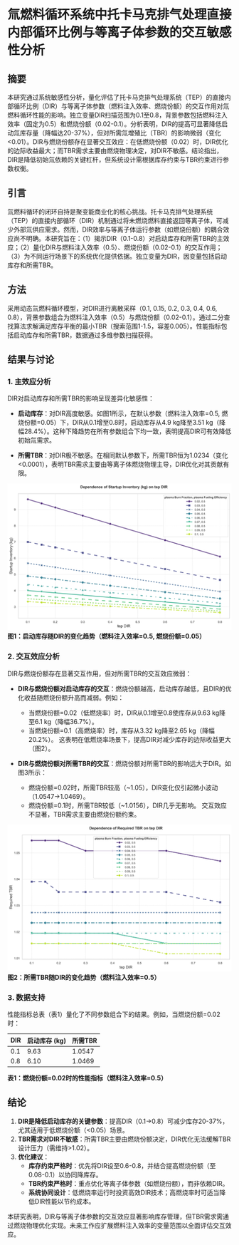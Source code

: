 # 氚燃料循环系统中托卡马克排气处理直接内部循环比例与等离子体参数的交互敏感性分析

## 摘要

本研究通过系统敏感性分析，量化评估了托卡马克排气处理系统（TEP）的直接内部循环比例（DIR）与等离子体参数（燃料注入效率、燃烧份额）的交互作用对氚燃料循环性能的影响。独立变量DIR扫描范围为0.1至0.8，背景参数包括燃料注入效率（固定为0.5）和燃烧份额（0.02-0.1）。分析表明，DIR的提高可显著降低启动氚库存量（降幅达20-37%），但对所需氚增殖比（TBR）的影响微弱（变化<0.01）。DIR与燃烧份额存在显著交互效应：在低燃烧份额（0.02）时，DIR优化的边际收益最大；而TBR需求主要由燃烧物理决定，对DIR不敏感。结论指出，DIR是降低初始氚依赖的关键杠杆，但系统设计需根据库存约束与TBR约束进行参数权衡。

## 引言

氚燃料循环的闭环自持是聚变能商业化的核心挑战。托卡马克排气处理系统（TEP）的直接内部循环（DIR）机制通过将未燃烧燃料直接返回等离子体，可减少外部氚供应需求。然而，DIR效率与等离子体运行参数（如燃烧份额）的耦合效应尚不明确。本研究旨在：（1）揭示DIR（0.1-0.8）对启动库存和所需TBR的主效应；（2）量化DIR与燃料注入效率（0.5）、燃烧份额（0.02-0.1）的交互作用；（3）为不同运行场景下的系统优化提供依据。独立变量为DIR，因变量包括启动库存和所需TBR。

## 方法

采用动态氚燃料循环模型，对DIR进行离散采样（0.1, 0.15, 0.2, 0.3, 0.4, 0.6, 0.8），背景参数组合为燃料注入效率（0.5）与燃烧份额（0.02-0.1）。通过二分查找算法求解满足库存平衡的最小TBR（搜索范围1-1.5，容差0.005）。性能指标包括启动库存和所需TBR，数据通过多维参数扫描获得。

## 结果与讨论

### 1. 主效应分析
DIR对启动库存和所需TBR的影响呈现差异化敏感性：

- **启动库存**：对DIR高度敏感。如图1所示，在默认参数（燃料注入效率=0.5, 燃烧份额=0.05）下，DIR从0.1增至0.8时，启动库存从4.9 kg降至3.51 kg（降幅28.4%）。这种下降趋势在所有参数组合下均一致，表明提高DIR可有效降低初始氚需求。
  
- **所需TBR**：对DIR极不敏感。在相同默认参数下，所需TBR恒为1.0234（变化<0.0001），表明TBR需求主要由等离子体燃烧物理主导，DIR优化对其贡献有限。

![Startup Inventory vs tep DIR](line_Startup_Inventory_vs_tep.DIR.svg)
**图1：启动库存随DIR的变化趋势（燃料注入效率=0.5, 燃烧份额=0.05）**

### 2. 交互效应分析
DIR与燃烧份额存在显著交互作用，但对所需TBR的交互效应微弱：

- **DIR与燃烧份额对启动库存的交互**：燃烧份额越高，启动库存越低，且DIR的优化收益随燃烧份额升高而减弱。例如：
  - 当燃烧份额=0.02（低燃烧率）时，DIR从0.1增至0.8使库存从9.63 kg降至6.1 kg（降幅36.7%）。
  - 当燃烧份额=0.1（高燃烧率）时，库存从3.32 kg降至2.65 kg（降幅20.2%）。
  这表明在低燃烧率场景下，提高DIR对减少库存的边际收益更大（图2）。

- **DIR与燃烧份额对所需TBR的交互**：燃烧份额对所需TBR的影响远大于DIR。如图3所示：
  - 燃烧份额=0.02时，所需TBR较高（~1.05），DIR变化仅引起微小波动（1.0547→1.0469）。
  - 燃烧份额=0.1时，所需TBR较低（~1.0156），DIR几乎无影响。
  交互效应不显著，TBR需求主要由燃烧份额约束。

![Required TBR vs tep DIR](line_Required_TBR_vs_tep.DIR.svg)
**图2：所需TBR随DIR的变化趋势（燃料注入效率=0.5）**

### 3. 数据支持
性能指标总表（表1）量化了不同参数组合下的结果。例如，当燃烧份额=0.02时：

| DIR   | 启动库存 (kg) | 所需TBR |
|-------|---------------|---------|
| 0.1   | 9.63          | 1.0547  |
| 0.8   | 6.10          | 1.0469  |

**表1：燃烧份额=0.02时的性能指标（燃料注入效率=0.5）**

## 结论

1. **DIR是降低启动库存的关键参数**：提高DIR（0.1→0.8）可减少库存20-37%，尤其适用于低燃烧份额（<0.05）场景。
2. **TBR需求对DIR不敏感**：所需TBR主要由燃烧份额决定，DIR优化无法缓解TBR设计压力（需维持>1.02）。
3. **优化建议**：
   - **库存约束严格时**：优先将DIR设至0.6-0.8，并结合提高燃烧份额（至0.08-0.1）以协同降库存。
   - **TBR约束严格时**：重点优化等离子体参数（如燃烧份额），而非依赖DIR。
   - **系统协同设计**：低燃烧率运行时投资高效DIR技术；高燃烧率时可适当降低DIR性能以节约成本。

本研究表明，DIR与等离子体参数的交互效应显著影响库存管理，但TBR需求需通过燃烧物理优化实现。未来工作应扩展燃料注入效率的变量范围以全面评估交互效应。